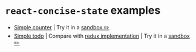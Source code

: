 # `react-concise-state` examples

* [Simple counter](/examples/counter) | Try it in a [sandbox ✏️](https://codesandbox.io/s/github/minajevs/react-concise-state/tree/master/examples/counter)
* [Simple todo](/examples/todo) | Compare with [redux implementation](https://redux.js.org/basics/example) | Try it in a [sandbox ✏️](https://codesandbox.io/s/github/minajevs/react-concise-state/tree/master/examples/todo)